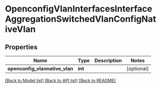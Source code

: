 # OpenconfigVlanInterfacesInterfaceAggregationSwitchedVlanConfigNativeVlan

## Properties
Name | Type | Description | Notes
------------ | ------------- | ------------- | -------------
**openconfig_vlannative_vlan** | **int** |  | [optional] 

[[Back to Model list]](../README.md#documentation-for-models) [[Back to API list]](../README.md#documentation-for-api-endpoints) [[Back to README]](../README.md)


